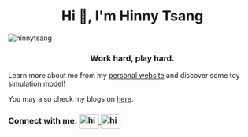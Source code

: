 <h1 align="center">Hi 👋, I'm Hinny Tsang</h1>

<p align="left"> 
    <img src="https://komarev.com/ghpvc/?username=hinnytsang&label=Profile%20views&color=0e75b6&style=flat" alt="hinnytsang" /> 
</p>

<h3 align="center">Work hard, play hard.</h3>

Learn more about me from my [personal website](https://www.my-universe.hinnytsang.com/) and discover some toy simulation model!

You may also check my blogs on [here](https://www.my-universe.hinnytsang.com/knowledge-base/blog). 

<h3 align="left">
    Connect with me:
    <a href="https://linkedin.com/in/hinnytsang" target="blank">
        <img 
             align="center" 
             src="https://raw.githubusercontent.com/rahuldkjain/github-profile-readme-generator/master/src/images/icons/Social/linked-in-alt.svg" alt="hinnytsang" 
             height="30" 
             width="40"
        />
    </a>
    <a href="https://www.leetcode.com/hinnytsang" target="blank">
        <img align="center" src="https://raw.githubusercontent.com/rahuldkjain/github-profile-readme-generator/master/src/images/icons/Social/leet-code.svg" alt="hinnytsang" height="30" width="40" />
    </a>
</h3>


